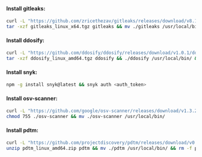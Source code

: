 #### Install gitleaks:
```bash
curl -L "https://github.com/zricethezav/gitleaks/releases/download/v8.16.3/gitleaks_8.16.3_linux_x64.tar.gz" -o gitleaks_linux_x64.tgz && \
tar -xzf gitleaks_linux_x64.tgz gitleaks && mv ./gitleaks /usr/local/bin/ && rm -f gitleaks_linux_x64.tgz
```

#### Install ddosify:
```bash
curl -L "https://github.com/ddosify/ddosify/releases/download/v1.0.1/ddosify_1.0.1_linux_amd64.tar.gz" -o ddosify_linux_amd64.tgz && \
tar -xzf ddosify_linux_amd64.tgz ddosify && ./ddosify /usr/local/bin/ && rm -f ddosify_linux_amd64.tgz
```

#### Install snyk:
```bash
npm -g install snyk@latest && snyk auth <auth_token>
```

#### Install osv-scanner:
```bash
curl -L "https://github.com/google/osv-scanner/releases/download/v1.3.2/osv-scanner_1.3.2_linux_amd64" -o osv-scanner && \
chmod 755 ./osv-scanner && mv ./osv-scanner /usr/local/bin/
```

#### Install pdtm:
```bash
curl -L "https://github.com/projectdiscovery/pdtm/releases/download/v0.0.6/pdtm_0.0.6_linux_amd64.zip" -o pdtm_linux_amd64.zip && \
unzip pdtm_linux_amd64.zip pdtm && mv ./pdtm /usr/local/bin/ && rm -f pdtm_linux_amd64.zip
```
